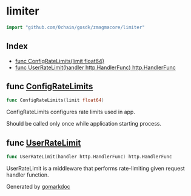 <!-- Code generated by gomarkdoc. DO NOT EDIT -->

# limiter

```go
import "github.com/0chain/gosdk/zmagmacore/limiter"
```

## Index

- [func ConfigRateLimits\(limit float64\)](<#ConfigRateLimits>)
- [func UserRateLimit\(handler http.HandlerFunc\) http.HandlerFunc](<#UserRateLimit>)


<a name="ConfigRateLimits"></a>
## func [ConfigRateLimits](<https://github.com/0chain/gosdk/blob/staging/zmagmacore/limiter/limiter.go#L35>)

```go
func ConfigRateLimits(limit float64)
```

ConfigRateLimits configures rate limits used in app.

Should be called only once while application starting process.

<a name="UserRateLimit"></a>
## func [UserRateLimit](<https://github.com/0chain/gosdk/blob/staging/zmagmacore/limiter/limiter.go#L41>)

```go
func UserRateLimit(handler http.HandlerFunc) http.HandlerFunc
```

UserRateLimit is a middleware that performs rate\-limiting given request handler function.

Generated by [gomarkdoc](<https://github.com/princjef/gomarkdoc>)
